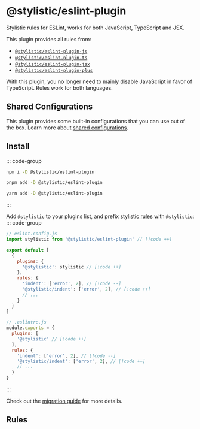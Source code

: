 # @stylistic/eslint-plugin

Stylistic rules for ESLint, works for both JavaScript, TypeScript and JSX.

This plugin provides all rules from:

- [`@stylistic/eslint-plugin-js`](./js)
- [`@stylistic/eslint-plugin-ts`](./ts)
- [`@stylistic/eslint-plugin-jsx`](./jsx)
- [`@stylistic/eslint-plugin-plus`](./plus)

With this plugin, you no longer need to mainly disable JavaScript in favor of TypeScript. Rules work for both languages.

## Shared Configurations

This plugin provides some built-in configurations that you can use out of the box. Learn more about [shared configurations](/guide/config-presets).

## Install

::: code-group

```sh [npm]
npm i -D @stylistic/eslint-plugin
```

```sh [pnpm]
pnpm add -D @stylistic/eslint-plugin
```

```sh [yarn]
yarn add -D @stylistic/eslint-plugin
```

:::

Add `@stylistic` to your plugins list, and prefix [stylistic rules](#rules) with `@stylistic`:
::: code-group

```js [Flat Config]
// eslint.config.js
import stylistic from '@stylistic/eslint-plugin' // [!code ++]

export default [
  {
    plugins: {
      '@stylistic': stylistic // [!code ++]
    },
    rules: {
      'indent': ['error', 2], // [!code --]
      '@stylistic/indent': ['error', 2], // [!code ++]
      // ...
    }
  }
]
```

```js [Legacy Config]
// .eslintrc.js
module.exports = {
  plugins: [
    '@stylistic' // [!code ++]
  ],
  rules: {
    'indent': ['error', 2], // [!code --]
    '@stylistic/indent': ['error', 2], // [!code ++]
    // ...
  }
}
```

:::

Check out the [migration guide](/guide/migration) for more details.

## Rules

<RuleList package="default" />
